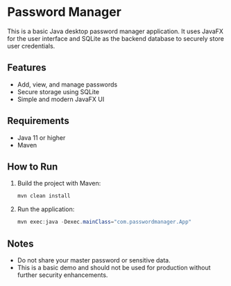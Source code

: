 # Password Manager

This is a basic Java desktop password manager application. It uses JavaFX for the user interface and SQLite as the backend database to securely store user credentials.

## Features
- Add, view, and manage passwords
- Secure storage using SQLite
- Simple and modern JavaFX UI

## Requirements
- Java 11 or higher
- Maven

## How to Run
1. Build the project with Maven:
   ```powershell
   mvn clean install
   ```
2. Run the application:
   ```powershell
   mvn exec:java -Dexec.mainClass="com.passwordmanager.App"
   ```

## Notes
- Do not share your master password or sensitive data.
- This is a basic demo and should not be used for production without further security enhancements.
